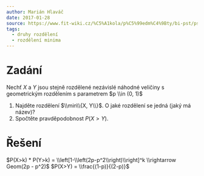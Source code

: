 ```yaml
---
author: Marián Hlaváč
date: 2017-01-28
source: https://www.fit-wiki.cz/%C5%A1kola/p%C5%99edm%C4%9Bty/bi-pst/pst_zkou%C5%A1ka_2012-06-12
tags:
  - druhy rozdělení
  - rozdělení minima
---
```


# Zadání

Nechť $X$ a $Y$ jsou stejně rozdělené nezávislé náhodné veličiny s geometrickým
rozdělením s parametrem $p \\in (0, 1)$

1. Najděte rozdělení $\\min\\{X, Y\\}$. O jaké rozdělení se jedná (jaký má název)?
2. Spočtěte pravděpodobnost $P(X > Y)$.

# Řešení

$P(X>k) * P(Y>k) = \\left[1-\\left(2p-p^2\\right)\\right]^k \\rightarrow Geom(2p - p^2)$
$P(X>Y) = \\frac{(1-p)}{(2-p)}$
